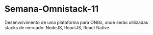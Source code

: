 # Semana-Omnistack-11
Desenvolvimento de uma plataforma para ONGs, onde serão utilizadas stacks de mercado: NodeJS, ReactJS, React Native
